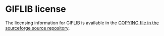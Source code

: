 # GIFLIB license

The licensing information for GIFLIB is available in the
[COPYING file in the sourceforge source repository](https://sourceforge.net/p/giflib/code/ci/master/tree/COPYING).
